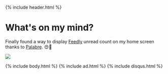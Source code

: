 {% include header.html %}

# What's on my mind?

Finally found a way to display [Feedly](https://play.google.com/store/apps/details?id=com.devhd.feedly&hl=en) unread count on my home screen thanks to [Palabre](https://play.google.com/store/apps/details?id=com.levelup.palabre&hl=en). 😍🤗

![](https://i.imgur.com/QPybCsg.png)

{% include body.html %}
{% include ad.html %}
{% include disqus.html %}
